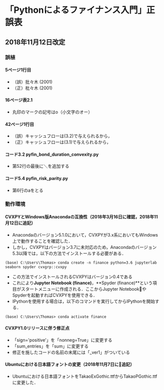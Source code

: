 # 「Pythonによるファイナンス入門」正誤表

## 2018年11月12日改定

### 誤植

#### 5ページ1行目

+ （誤）批々木 (2001)
+ （正）枇々木 (2001)

#### 16ページ表2.1

+ 丸印のマークの記号はo（小文字のオー）

#### 42ページ1行目

+ （誤）キャッシュフローは(3.2)で与えられるから，
+ （正）キャッシュフローは(3.1)で与えられるから，

#### コード3.2 pyfin\_bond\_duration\_convexity.py

+ 第52行の最後に＼を追加する

#### コード5.4 pyfin\_risk\_parity.py

+ 第6行のaをとる

### 動作環境

#### CVXPYとWindows版Anacondaの互換性（2018年3月16日に確認，2018年11月12日に追記）

+ Anacondaのバージョン5.1.0において，CVXPYが3.x系においてもWindows上で動作することを確認した．
+ しかし，CVXPYはバージョン3.7に未対応のため，Anacondaのバージョン5.3以降では，以下の方法でインストールする必要がある．

```IPython
(base) C:\Users\Thomas> conda create -n finance python=3.6 jupyterlab seaborn spyder cvxgrp::cvxpy
```

+ この方法でインストールされるCVXPYはバージョン0.4である
+ これにより**Jupyter Notebook (finance)**，**Spyder (finance)**という項目がスタートメニューに作成される．ここからJupyter NotebookやSpyderを起動すればCVXPYを使用できる．
+ IPythonを使用する場合は，以下のコマンドを実行してからIPythonを開始する．

```IPython
(base) C:\Users\Thomas> conda activate finance
```

#### CVXPY1.0リリースに伴う修正点

+ 「sign='positive'」を「nonneg=True」に変更する
+ 「sum_entries」を「sum」に変更する
+ 修正を施したコードの名前の末尾には「_ver1」がついている

#### Ubuntuにおける日本語フォントの変更（2018年11月7日に追記）

+ Ubuntuにおける日本語フォントをTakaoExGothic.ttfからTakaoPGothic.ttfに変更した．
